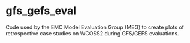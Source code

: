 # gfs_gefs_eval
Code used by the EMC Model Evaluation Group (MEG) to create plots of retrospective case studies on WCOSS2 during GFS/GEFS evaluations.
